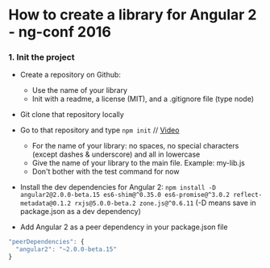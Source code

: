 # How to create a library for Angular 2 - ng-conf 2016

### 1. Init the project
- Create a repository on Github:
	- Use the name of your library
	- Init with a readme, a license (MIT), and a .gitignore file (type node)

- Git clone that repository locally
- Go to that repository and type `npm init` // [Video](https://youtu.be/LHKrJGW_QX0)
	- For the name of your library: no spaces, no special characters (except dashes & underscore) and all in lowercase
	- Give the name of your library to the main file. Example: my-lib.js
	- Don't bother with the test command for now

- Install the dev dependencies for Angular 2: `npm install -D angular2@2.0.0-beta.15 es6-shim@^0.35.0 es6-promise@^3.0.2 reflect-metadata@0.1.2 rxjs@5.0.0-beta.2 zone.js@^0.6.11` (-D means save in package.json as a dev dependency)
- Add Angular 2 as a peer dependency in your package.json file
```js
"peerDependencies": {
  "angular2": "~2.0.0-beta.15"
}
```
